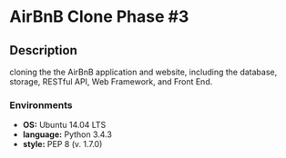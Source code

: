# AirBnB Clone Phase #3

## Description

cloning the the AirBnB application and website, including the
database, storage, RESTful API, Web Framework, and Front End.

### Environments

* __OS:__ Ubuntu 14.04 LTS
* __language:__ Python 3.4.3
* __style:__ PEP 8 (v. 1.7.0)
